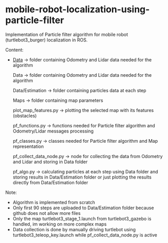 # mobile-robot-localization-using-particle-filter
Implementation of Particle filter algorithm for mobile robot (turtlebot3_burger) localization in ROS.

Content:
* [Data](Data) -> folder containing Odometry and Lidar data needed for the algorithm

    Data -> folder containing Odometry and Lidar data needed for the algorithm
    
    Data/Estimation -> folder containing particles data at each step
    
    Maps -> folder containing map parameters
    
    plot_map_features.py -> plotting the selected map with its features (obstacles)
    
    pf_functions.py -> functions needed for Particle filter algorithm and Odometry/Lidar messages processing 
    
    pf_classes.py -> classes needed for Particle filter algorithm and Map representation
    
    pf_collect_data_node.py -> node for collecting the data from Odometry and Lidar and storing in Data folder 
    
    pf_algo.py -> calculating particles at each step using Data folder and storing results in Data/Estimation folder or just plotting the results directly from Data/Estimation folder
    
    
 Note: 
 * Algorithm is implemented from scratch 
 * Only first 90 steps are uploaded to Data/Estimation folder because github does not allow more files
 * Only the map turtlebot3_stage_1.launch from turtlebot3_gazebo is handled, im working on more complex maps
 * Data collection is done by manually driving turtlebot using turtlebot3_teleop_key.launch while pf_collect_data_node.py is active
 
